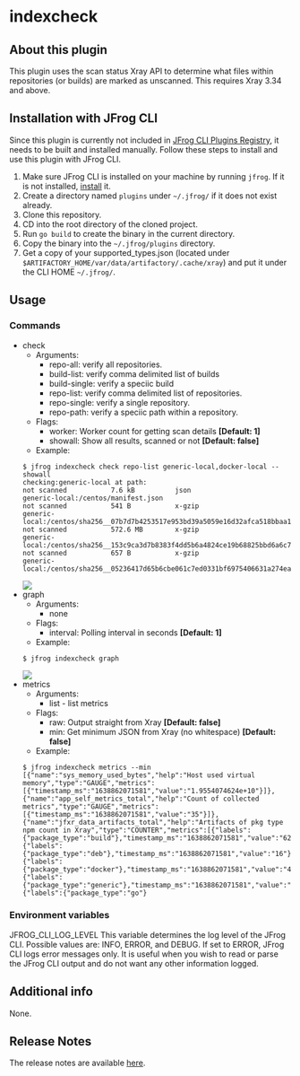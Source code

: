 # indexcheck

## About this plugin
This plugin uses the scan status Xray API to determine what files within repositories (or builds) are marked as unscanned. This requires Xray 3.34 and above.

## Installation with JFrog CLI
Since this plugin is currently not included in [JFrog CLI Plugins Registry](https://github.com/jfrog/jfrog-cli-plugins-reg), it needs to be built and installed manually. Follow these steps to install and use this plugin with JFrog CLI.
1. Make sure JFrog CLI is installed on your machine by running ```jfrog```. If it is not installed, [install](https://jfrog.com/getcli/) it.
2. Create a directory named ```plugins``` under ```~/.jfrog/``` if it does not exist already.
3. Clone this repository.
4. CD into the root directory of the cloned project.
5. Run ```go build``` to create the binary in the current directory.
6. Copy the binary into the ```~/.jfrog/plugins``` directory.
7. Get a copy of your supported_types.json (located under ```$ARTIFACTORY_HOME/var/data/artifactory/.cache/xray```) and put it under the CLI HOME ```~/.jfrog/```.

## Usage
### Commands
* check
    - Arguments:
        - repo-all: verify all repositories.
        - build-list: verify comma delimited list of builds
        - build-single: verify a speciic build
        - repo-list: verify comma delimited list of repositories.
        - repo-single: verify a single repository.
        - repo-path: verify a speciic path within a repository.
    - Flags:
        - worker: Worker count for getting scan details **[Default: 1]**
        - showall: Show all results, scanned or not **[Default: false]**
    - Example:
    ```
   $ jfrog indexcheck check repo-list generic-local,docker-local --showall
   checking:generic-local at path:
   not scanned         	 7.6 kB     	 json                        generic-local:/centos/manifest.json
   not scanned         	 541 B      	 x-gzip                      generic-local:/centos/sha256__07b7d7b4253517e953bd39a5059e16d32afca518bbaa12a466917c0bda7bc5aa.tar.gz
   not scanned         	 572.6 MB   	 x-gzip                      generic-local:/centos/sha256__153c9ca3d7b8383f4dd5b6a4824ce19b68825bbd6a6c7691199435a8f0840eab.tar.gz
   not scanned         	 657 B      	 x-gzip                      generic-local:/centos/sha256__05236417d65b6cbe061c7ed0331bf6975406631a274eab18f66dc9b13d8fdb84.tar.gz
    ```
    ![](demo-check.gif)    
* graph
    - Arguments:
        - none
    - Flags:
        - interval: Polling interval in seconds **[Default: 1]**
    - Example:
    ```
   $ jfrog indexcheck graph
    ```
    ![](demo-graph.gif)
* metrics
    - Arguments:
        - list - list metrics
    - Flags:
        - raw: Output straight from Xray **[Default: false]**
        - min: Get minimum JSON from Xray (no whitespace) **[Default: false]**
    - Example:
    ```
  $ jfrog indexcheck metrics --min
  [{"name":"sys_memory_used_bytes","help":"Host used virtual memory","type":"GAUGE","metrics":[{"timestamp_ms":"1638862071581","value":"1.9554074624e+10"}]},{"name":"app_self_metrics_total","help":"Count of collected metrics","type":"GAUGE","metrics":[{"timestamp_ms":"1638862071581","value":"35"}]},{"name":"jfxr_data_artifacts_total","help":"Artifacts of pkg type npm count in Xray","type":"COUNTER","metrics":[{"labels":{"package_type":"build"},"timestamp_ms":"1638862071581","value":"628"},{"labels":{"package_type":"deb"},"timestamp_ms":"1638862071581","value":"16"},{"labels":{"package_type":"docker"},"timestamp_ms":"1638862071581","value":"486"},{"labels":{"package_type":"generic"},"timestamp_ms":"1638862071581","value":"239"},{"labels":{"package_type":"go"}
  ```
### Environment variables
JFROG_CLI_LOG_LEVEL This variable determines the log level of the JFrog CLI.
Possible values are: INFO, ERROR, and DEBUG.
If set to ERROR, JFrog CLI logs error messages only. It is useful when you wish to read or parse the JFrog CLI output and do not want any other information logged.

## Additional info
None.

## Release Notes
The release notes are available [here](RELEASE.md).
